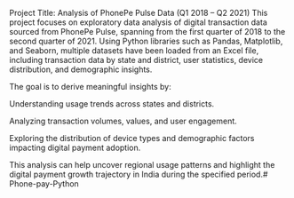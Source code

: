 Project Title: Analysis of PhonePe Pulse Data (Q1 2018 – Q2 2021)
This project focuses on exploratory data analysis of digital transaction data sourced from PhonePe Pulse, spanning from the first quarter of 2018 to the second quarter of 2021. Using Python libraries such as Pandas, Matplotlib, and Seaborn, multiple datasets have been loaded from an Excel file, including transaction data by state and district, user statistics, device distribution, and demographic insights.

The goal is to derive meaningful insights by:

Understanding usage trends across states and districts.

Analyzing transaction volumes, values, and user engagement.

Exploring the distribution of device types and demographic factors impacting digital payment adoption.

This analysis can help uncover regional usage patterns and highlight the digital payment growth trajectory in India during the specified period.# Phone-pay-Python
